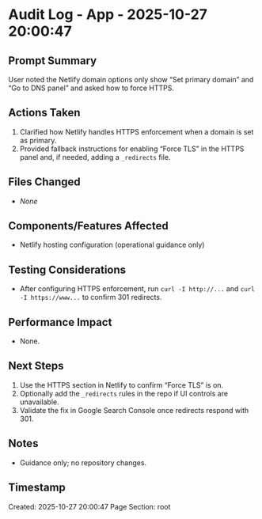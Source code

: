 # Audit Log - App - 2025-10-27 20:00:47

## Prompt Summary

User noted the Netlify domain options only show “Set primary domain” and “Go to DNS panel” and asked how to force HTTPS.

## Actions Taken

1. Clarified how Netlify handles HTTPS enforcement when a domain is set as primary.
2. Provided fallback instructions for enabling “Force TLS” in the HTTPS panel and, if needed, adding a `_redirects` file.

## Files Changed

- _None_

## Components/Features Affected

- Netlify hosting configuration (operational guidance only)

## Testing Considerations

- After configuring HTTPS enforcement, run `curl -I http://...` and `curl -I https://www...` to confirm 301 redirects.

## Performance Impact

- None.

## Next Steps

1. Use the HTTPS section in Netlify to confirm “Force TLS” is on.
2. Optionally add the `_redirects` rules in the repo if UI controls are unavailable.
3. Validate the fix in Google Search Console once redirects respond with 301.

## Notes

- Guidance only; no repository changes.

## Timestamp

Created: 2025-10-27 20:00:47
Page Section: root
